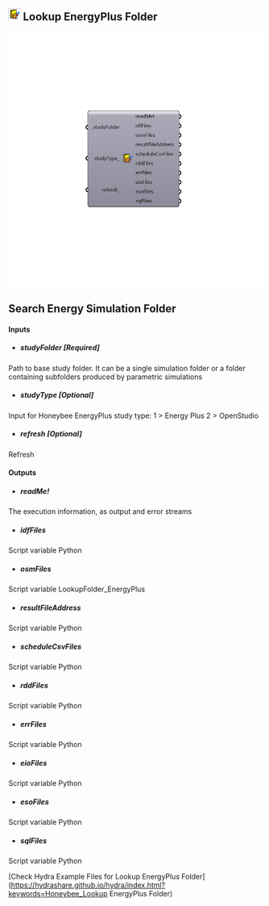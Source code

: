 ## ![](../../images/icons/Lookup_EnergyPlus_Folder.png) Lookup EnergyPlus Folder

![](../../images/components/Lookup_EnergyPlus_Folder.png)

Search Energy Simulation Folder
 -
 

#### Inputs
* ##### studyFolder [Required]
Path to base study folder. It can be a single simulation folder or a folder containing subfolders produced by parametric simulations
* ##### studyType [Optional]
Input for Honeybee EnergyPlus study type:
 1 > Energy Plus
 2 > OpenStudio
* ##### refresh [Optional]
Refresh

#### Outputs
* ##### readMe!
The execution information, as output and error streams
* ##### idfFiles
Script variable Python
* ##### osmFiles
Script variable LookupFolder_EnergyPlus
* ##### resultFileAddress
Script variable Python
* ##### scheduleCsvFiles
Script variable Python
* ##### rddFiles
Script variable Python
* ##### errFiles
Script variable Python
* ##### eioFiles
Script variable Python
* ##### esoFiles
Script variable Python
* ##### sqlFiles
Script variable Python


[Check Hydra Example Files for Lookup EnergyPlus Folder](https://hydrashare.github.io/hydra/index.html?keywords=Honeybee_Lookup EnergyPlus Folder)
